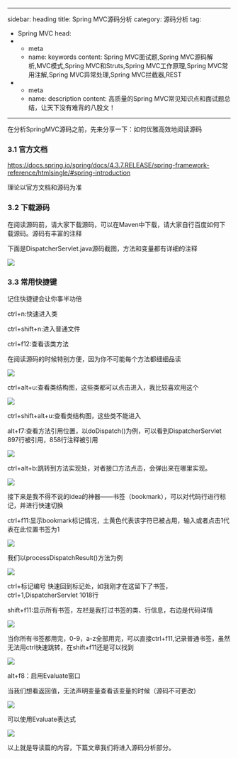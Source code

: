 
---
sidebar: heading
title: Spring MVC源码分析
category: 源码分析
tag:
  - Spring MVC
head:
  - - meta
    - name: keywords
      content: Spring MVC面试题,Spring MVC源码解析,MVC模式,Spring MVC和Struts,Spring MVC工作原理,Spring MVC常用注解,Spring MVC异常处理,Spring MVC拦截器,REST
  - - meta
    - name: description
      content: 高质量的Spring MVC常见知识点和面试题总结，让天下没有难背的八股文！
---

在分析SpringMVC源码之前，先来分享一下：如何优雅高效地阅读源码

### 3.1 官方文档

https://docs.spring.io/spring/docs/4.3.7.RELEASE/spring-framework-reference/htmlsingle/#spring-introduction

理论以官方文档和源码为准

### 3.2 下载源码

在阅读源码前，请大家下载源码，可以在Maven中下载，请大家自行百度如何下载源码。源码有丰富的注释

下面是DispatcherServlet.java源码截图，方法和变量都有详细的注释

![](http://img.topjavaer.cn/img/202310070843881.png)

### 3.3 常用快捷键

记住快捷键会让你事半功倍

ctrl+n:快速进入类

ctrl+shift+n:进入普通文件

ctrl+f12:查看该类方法

在阅读源码的时候特别方便，因为你不可能每个方法都细细品读

![](http://img.topjavaer.cn/img/202310070843416.png)

ctrl+alt+u:查看类结构图，这些类都可以点击进入，我比较喜欢用这个

![](http://img.topjavaer.cn/img/202310070843077.png)

ctrl+shift+alt+u:查看类结构图，这些类不能进入

alt+f7:查看方法引用位置，以doDispatch()为例，可以看到DispatcherServlet 897行被引用，858行注释被引用

![](http://img.topjavaer.cn/img/202310070844708.png)

ctrl+alt+b:跳转到方法实现处，对者接口方法点击，会弹出来在哪里实现。

![](http://img.topjavaer.cn/img/202310070844974.png)

接下来是我不得不说的idea的神器——书签（bookmark），可以对代码行进行标记，并进行快速切换

ctrl+f11:显示bookmark标记情况，土黄色代表该字符已被占用，输入或者点击1代表在此位置书签为1

![](http://img.topjavaer.cn/img/202310070844271.png)

我们以processDispatchResult()方法为例

![](http://img.topjavaer.cn/img/202310070844048.png)

ctrl+标记编号 快速回到标记处，如我刚才在这留下了书签，ctrl+1,DispatcherServlet 1018行

shift+f11:显示所有书签，左栏是我打过书签的类、行信息，右边是代码详情

![](http://img.topjavaer.cn/img/202310070845135.png)

当你所有书签都用完，0-9，a-z全部用完，可以直接ctrl+f11,记录普通书签，虽然无法用ctrl快速跳转，在shift+f11还是可以找到

![](http://img.topjavaer.cn/img/202310070845600.png)

alt+f8：启用Evaluate窗口

当我们想看返回值，无法声明变量查看该变量的时候（源码不可更改）

![](http://img.topjavaer.cn/img/202310070845830.png)

可以使用Evaluate表达式

![](http://img.topjavaer.cn/img/202310070845794.png)



以上就是导读篇的内容，下篇文章我们将进入源码分析部分。